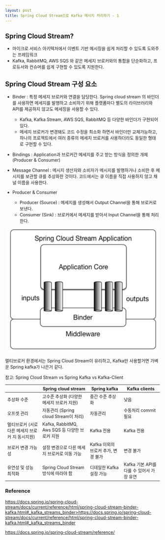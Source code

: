 ```yaml
---
layout: post
title: Spring Cloud Stream으로 Kafka 메시지 처리하기 - 1
---
```



## Spring Cloud Stream?
- 마이크로 서비스 아키텍처에서 이벤트 기반 메시징을 쉽게 처리할 수 있도록 도와주는 프레임워크
- Kafka, RabbitMQ, AWS SQS 와 같은 메세지 브로커와의 통합을 단순화하고, 프로듀서와 컨슈머를 쉽게 구현할 수 있도록 지원한다. 


## Spring Cloud Stream 구성 요소
- Binder : 특정 메세지 브로커와 연결을 담당한다. Spring cloud stream 의 바인더를 사용하면 메세지를 발행하고 소비하기 위해 플랫폼마다 별도의 라이브러리와 API를 제공하지 않고도 메세징을 사용할 수 있다.
  - Kafka, Kafka Stream, AWS SQS, RabbitMQ 등 다양한 바인더가 구현되어 있다.
  - 메세지 브로커가 변경돼도 코드 수정을 최소화 하면서 바인더만 교체가능하고, 하나의 프로젝트에서 여러 종류의 메세지 브로커를 사용하더라도 동일한 형태로 구현할 수 있다.  
  

- Bindings : Application과 브로커간 메세지를 주고 받는 방식을 정의한 개체 (Producer & Consumer)  


- Message Channel : 메시지 생산자와 소비자가 메시지를 발행하거나 소비한 후 메시지를 보관할 큐를 추상화한 것이다. 코드에서는 큐 이름을 직접 사용하지 않고 채널 이름을 사용한다.  


- Producer & Consumer
  - Producer (Source) : 메세지를 생성해서 Output Channel을 통해 브로커로 보낸다.
  - Consumer (Sink) : 브로커에서 메세지를 받아서 Input Channel을 통해 처리한다.  

![img_1.png](/assets/images/kafka_streams.png)

멀티브로커 환경에서는 Spring Cloud Stream이 유리하고, Kafka만 사용할거면 가벼운 Spring kafka가 나은거 같다.   

참고: Spring Cloud Stream vs Spring Kafka vs Kafka-Client

|  | Spring cloud stream | Spring kafka | Kafka clients |
| --- | --- | --- | --- |
| 추상화 수준 | 고수준 추상화 (다양한 메세지 브로커 지원) | 중간 수준 추상화 | 낮음 |
| 오프셋 관리 | 자동관리 (Spring cloud Stream이 처리) | 자동관리 | 수동처리 commit 필요 |
| 멀티브로커 (서로 다른 메세지 브로커 지 동시지원) | Kafka, RabbitMQ, Aws SQS 등 다양한 브로커 지원 | Kafka 전용 | Kafka 전용 |
| 브로커 변경 가능성 | 설정 변경으로 다른 메세지 브로커로 이동 가능 | Kafka 이외의 브로커 추가, 변경 불가 | 변경 불가 |
| 유연성 및 성능 최적화 | Spring Cloud Stream 방식에 따라야 함 | 디테일한 Kafka 설정 가능 | Kafka 기본 API를 다룰 수 있어서 가장 유연 |  



### Reference  

https://docs.spring.io/spring-cloud-stream/docs/current/reference/html/spring-cloud-stream-binder-kafka.html#_kafka_streams_binder>https://docs.spring.io/spring-cloud-stream/docs/current/reference/html/spring-cloud-stream-binder-kafka.html#_kafka_streams_binder  


https://docs.spring.io/spring-cloud-stream/reference/



